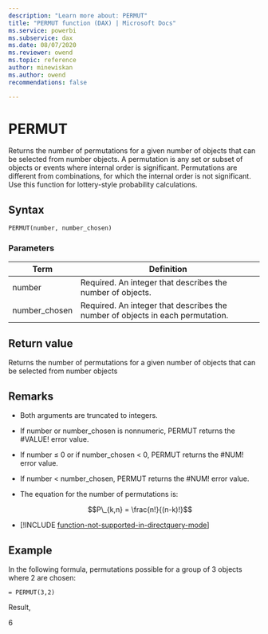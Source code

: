 ```yaml
---
description: "Learn more about: PERMUT"
title: "PERMUT function (DAX) | Microsoft Docs"
ms.service: powerbi 
ms.subservice: dax 
ms.date: 08/07/2020
ms.reviewer: owend
ms.topic: reference
author: minewiskan
ms.author: owend 
recommendations: false

---
```

# PERMUT

Returns the number of permutations for a given number of objects that can be selected from number objects. A permutation is any set or subset of objects or events where internal order is significant. Permutations are different from combinations, for which the internal order is not significant. Use this function for lottery-style probability calculations.  
  
## Syntax  
  
```dax
PERMUT(number, number_chosen)  
```
  
### Parameters  
  
|Term|Definition|  
|--------|--------------|  
|number|Required. An integer that describes the number of objects.|  
|number_chosen|Required. An integer that describes the number of objects in each permutation.|  
  
## Return value

Returns the number of permutations for a given number of objects that can be selected from number objects  
  
## Remarks

- Both arguments are truncated to integers.  

- If number or number_chosen is nonnumeric, PERMUT returns the #VALUE! error value.  

- If number ≤ 0 or if number_chosen &lt; 0, PERMUT returns the #NUM! error value.  

- If number &lt; number_chosen, PERMUT returns the #NUM! error value.  

- The equation for the number of permutations is:  

    $$P\_{k,n} = \frac{n!}{(n-k)!}$$

- [!INCLUDE [function-not-supported-in-directquery-mode](includes/function-not-supported-in-directquery-mode.md)]

## Example  

In the following formula, permutations possible for a group of 3 objects where 2 are chosen:

```dax
= PERMUT(3,2)
```

Result,

6
